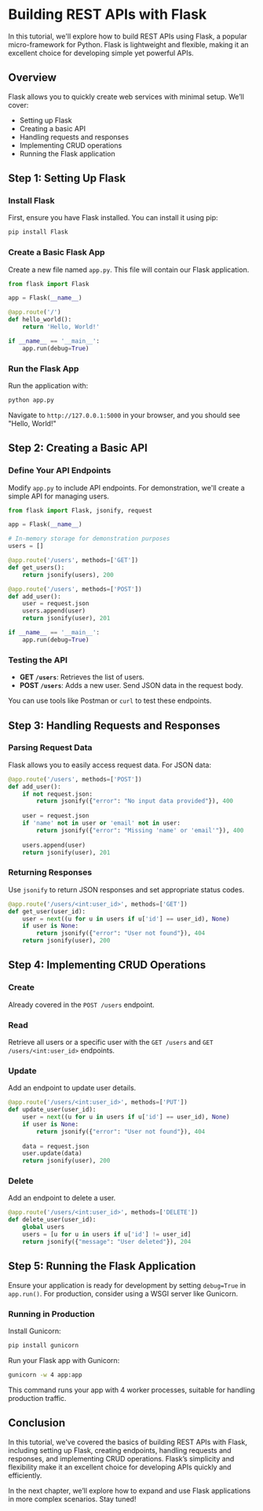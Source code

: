 # Building REST APIs with Flask

In this tutorial, we'll explore how to build REST APIs using Flask, a popular micro-framework for Python. Flask is lightweight and flexible, making it an excellent choice for developing simple yet powerful APIs.

## Overview

Flask allows you to quickly create web services with minimal setup. We’ll cover:
- Setting up Flask
- Creating a basic API
- Handling requests and responses
- Implementing CRUD operations
- Running the Flask application

## Step 1: Setting Up Flask

### Install Flask

First, ensure you have Flask installed. You can install it using pip:

```bash
pip install Flask
```

### Create a Basic Flask App

Create a new file named `app.py`. This file will contain our Flask application.

```python
from flask import Flask

app = Flask(__name__)

@app.route('/')
def hello_world():
    return 'Hello, World!'

if __name__ == '__main__':
    app.run(debug=True)
```

### Run the Flask App

Run the application with:

```bash
python app.py
```

Navigate to `http://127.0.0.1:5000` in your browser, and you should see "Hello, World!"

## Step 2: Creating a Basic API

### Define Your API Endpoints

Modify `app.py` to include API endpoints. For demonstration, we'll create a simple API for managing users.

```python
from flask import Flask, jsonify, request

app = Flask(__name__)

# In-memory storage for demonstration purposes
users = []

@app.route('/users', methods=['GET'])
def get_users():
    return jsonify(users), 200

@app.route('/users', methods=['POST'])
def add_user():
    user = request.json
    users.append(user)
    return jsonify(user), 201

if __name__ == '__main__':
    app.run(debug=True)
```

### Testing the API

- **GET `/users`**: Retrieves the list of users.
- **POST `/users`**: Adds a new user. Send JSON data in the request body.

You can use tools like Postman or `curl` to test these endpoints.

## Step 3: Handling Requests and Responses

### Parsing Request Data

Flask allows you to easily access request data. For JSON data:

```python
@app.route('/users', methods=['POST'])
def add_user():
    if not request.json:
        return jsonify({"error": "No input data provided"}), 400
    
    user = request.json
    if 'name' not in user or 'email' not in user:
        return jsonify({"error": "Missing 'name' or 'email'"}), 400
    
    users.append(user)
    return jsonify(user), 201
```

### Returning Responses

Use `jsonify` to return JSON responses and set appropriate status codes.

```python
@app.route('/users/<int:user_id>', methods=['GET'])
def get_user(user_id):
    user = next((u for u in users if u['id'] == user_id), None)
    if user is None:
        return jsonify({"error": "User not found"}), 404
    return jsonify(user), 200
```

## Step 4: Implementing CRUD Operations

### Create

Already covered in the `POST /users` endpoint.

### Read

Retrieve all users or a specific user with the `GET /users` and `GET /users/<int:user_id>` endpoints.

### Update

Add an endpoint to update user details.

```python
@app.route('/users/<int:user_id>', methods=['PUT'])
def update_user(user_id):
    user = next((u for u in users if u['id'] == user_id), None)
    if user is None:
        return jsonify({"error": "User not found"}), 404
    
    data = request.json
    user.update(data)
    return jsonify(user), 200
```

### Delete

Add an endpoint to delete a user.

```python
@app.route('/users/<int:user_id>', methods=['DELETE'])
def delete_user(user_id):
    global users
    users = [u for u in users if u['id'] != user_id]
    return jsonify({"message": "User deleted"}), 204
```

## Step 5: Running the Flask Application

Ensure your application is ready for development by setting `debug=True` in `app.run()`. For production, consider using a WSGI server like Gunicorn.

### Running in Production

Install Gunicorn:

```bash
pip install gunicorn
```

Run your Flask app with Gunicorn:

```bash
gunicorn -w 4 app:app
```

This command runs your app with 4 worker processes, suitable for handling production traffic.

## Conclusion

In this tutorial, we've covered the basics of building REST APIs with Flask, including setting up Flask, creating endpoints, handling requests and responses, and implementing CRUD operations. Flask’s simplicity and flexibility make it an excellent choice for developing APIs quickly and efficiently.

In the next chapter, we’ll explore how to expand and use Flask applications in more complex scenarios. Stay tuned!